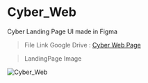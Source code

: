 # Cyber_Web
Cyber Landing Page UI made in Figma

> File Link
Google Drive : [Cyber Web Page](https://drive.google.com/drive/folders/173LKVUomUi_tvgFeBuXNNp8VY_ozkdq7?usp=sharing)

> LandingPage Image

![Cyber_Web](https://user-images.githubusercontent.com/109806844/203208544-e54d207c-d2e6-4137-b5bc-fee20571646b.png)
